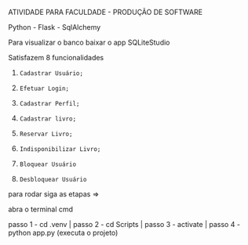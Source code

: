 ATIVIDADE PARA FACULDADE - PRODUÇÃO DE SOFTWARE

Python - Flask - SqlAlchemy

Para visualizar o banco baixar o app SQLiteStudio

Satisfazem 8 funcionalidades

1.     Cadastrar Usuário;
2.     Efetuar Login;
3.     Cadastrar Perfil;
4.     Cadastrar livro;
5.     Reservar Livro;
6.     Indisponibilizar Livro;
7.     Bloquear Usuário
8.     Desbloquear Usuário



para rodar siga as etapas =>

abra o terminal cmd

passo 1 - cd .venv | 
passo 2 - cd Scripts | 
passo 3 - activate | 
passo 4 - python app.py (executa o projeto)
